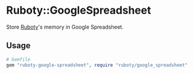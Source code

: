 # Ruboty::GoogleSpreadsheet

Store [Ruboty](https://github.com/r7kamura/ruboty/)'s memory in Google Spreadsheet.

## Usage

```ruby
# Gemfile
gem "ruboty-google-spreadsheet", require "ruboty/google_spreadsheet"
```
